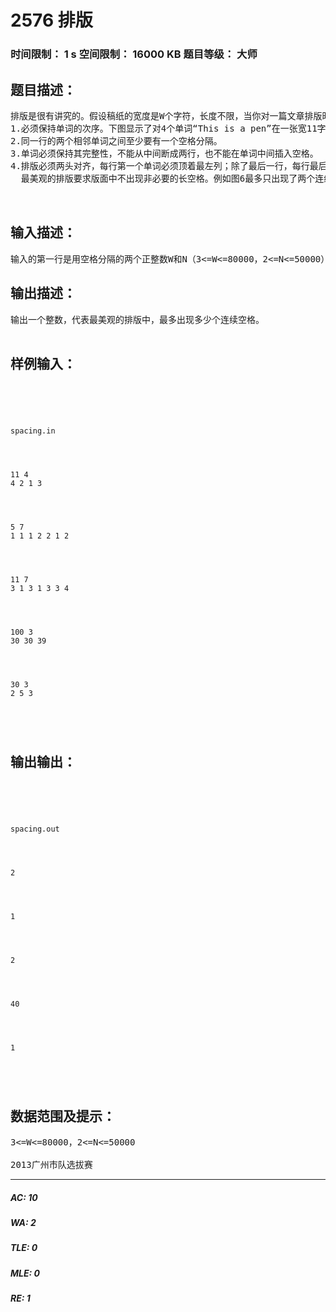 # 2576 排版   
### 时间限制： 1 s     空间限制： 16000 KB     题目等级： 大师  
## 题目描述：  

<pre>
排版是很有讲究的。假设稿纸的宽度是W个字符，长度不限，当你对一篇文章排版时，必须满足以下条件：
1.必须保持单词的次序。下图显示了对4个单词“This is a pen”在一张宽11字符的稿纸上排版的结果：
2.同一行的两个相邻单词之间至少要有一个空格分隔。
3.单词必须保持其完整性，不能从中间断成两行，也不能在单词中间插入空格。
4.排版必须两头对齐，每行第一个单词必须顶着最左列；除了最后一行，每行最后一个单词必须顶着最右列。
  最美观的排版要求版面中不出现非必要的长空格。例如图6最多只出现了两个连续空格，而图1中出现了三个连续空格，因此图6的排版比图1的排版美观。你的任务是对给定的文章和稿纸宽度，计算最美观的排版。
 

</pre>
  
  
## 输入描述：  

<pre>
输入的第一行是用空格分隔的两个正整数W和N（3<=W<=80000，2<=N<=50000），分别代表稿纸的宽度和单词数。接下来有N个正整数，第i个正整数xi代表第i个单词的长度（1<=xi<=(W-1)/2）。
</pre>
  
  
## 输出描述：  

<pre>
输出一个整数，代表最美观的排版中，最多出现多少个连续空格。
 
</pre>
  
  
## 样例输入：  

<pre><code>




spacing.in




11 4
4 2 1 3




5 7
1 1 1 2 2 1 2




11 7
3 1 3 1 3 3 4




100 3
30 30 39




30 3
2 5 3




</code></pre>
  
  
## 输出输出：  

<pre><code>




spacing.out




2




1




2




40




1




</code></pre>
  
  
## 数据范围及提示：  

<pre>
3<=W<=80000，2<=N<=50000 
 
2013广州市队选拔赛
</pre>
  
  
***  

##### AC: 10  
##### WA: 2  
##### TLE: 0  
##### MLE: 0  
##### RE: 1  
